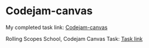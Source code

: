 # Codejam-canvas

My completed task link: [Codejam-canvas](https://viktarrudzenia.github.io/codejam-canvas/)

Rolling Scopes School, Codejam Canvas Task: [Task link](https://github.com/rolling-scopes-school/tasks/blob/master/tasks/stage-2/codejam-canvas/codejam-canvas.md)
